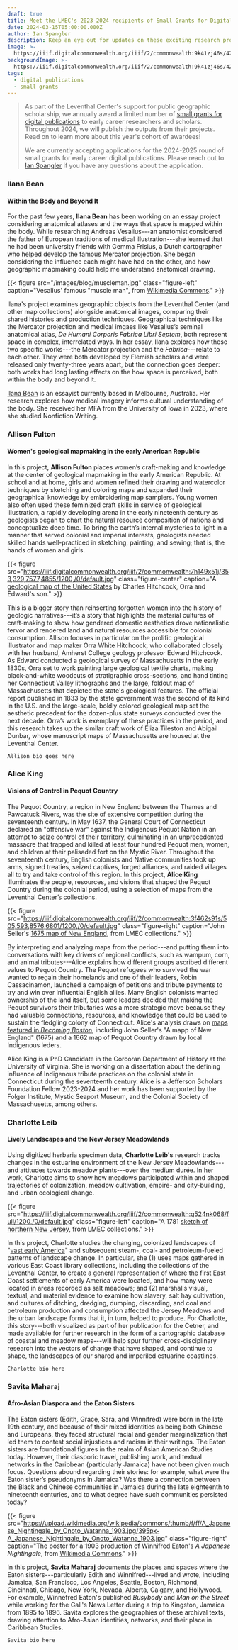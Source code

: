 ```yaml
---
draft: true
title: Meet the LMEC's 2023-2024 recipients of Small Grants for Digital Publications
date: 2024-03-15T05:00:00.000Z
author: Ian Spangler
description: Keep an eye out for updates on these exciting research projects
image: >-
  https://iiif.digitalcommonwealth.org/iiif/2/commonwealth:9k41zj46s/423,364,4912,1220/1200,/0/default.jpg
backgroundImage: >-
  https://iiif.digitalcommonwealth.org/iiif/2/commonwealth:9k41zj46s/423,364,4912,1220/1200,/0/default.jpg
tags:
  - digital publications
  - small grants
---
```


> As part of the Leventhal Center's support for public geographic scholarship, we annually award a limited number of [small grants for digital publications](https://www.leventhalmap.org/research/digital-publication-small-grants/) to early career researchers and scholars. Throughout 2024, we will publish the outputs from their projects. Read on to learn more about this year's cohort of awardees!
> 
> We are currently accepting applications for the 2024-2025 round of small grants for early career digital publications. Please reach out to [Ian Spangler](https://www.leventhalmap.org/about/people/ian-spangler/) if you have any questions about the application.

### Ilana Bean

#### Within the Body and Beyond It

For the past few years, **Ilana Bean** has been working on an essay project considering anatomical atlases and the ways that space is mapped within the body. While researching Andreas Vesalius---an anatomist considered the father of European traditions of medical illustration---she learned that he had been university friends with Gemma Frisius, a Dutch cartographer who helped develop the famous Mercator projection. She began considering the influence each might have had on the other, and how geographic mapmaking could help me understand anatomical drawing.

{{< figure src="/images/blog/muscleman.jpg" class="figure-left" caption="Vesalius' famous \"muscle man\", from [Wikimedia Commons](https://commons.wikimedia.org/wiki/File:Muscle_man,_by_Vesalius._Wellcome_L0001644.jpg)." >}}

Ilana's project examines geographic objects from the Leventhal Center (and other map collections) alongside anatomical images, comparing their shared histories and production techniques. Geographical techniques like the Mercator projection and medical imgaes like Vesalius’s seminal anatomical atlas, *De Humani Corporis Fabrica Libri Septem*, both represent space in complex, interrelated ways. In her essay, Ilana explores how these two specific works---the Mercator projection and the *Fabrica*---relate to each other. They were both developed by Flemish scholars and were released only twenty-three years apart, but the connection goes deeper: both works had long lasting effects on the how space is perceived, both within the body and beyond it.

[Ilana Bean](https://www.ilanabean.com/) is an essayist currently based in Melbourne, Australia. Her research explores how medical imagery informs cultural understanding of the body. She received her MFA from the University of Iowa in 2023, where she studied Nonfiction Writing.

### Allison Fulton

#### Women's geological mapmaking in the early American Republic

In this project, **Allison Fulton** places women’s craft-making and knowledge at the center of geological mapmaking in the early American Republic. At school and at home, girls and women refined their drawing and watercolor techniques by sketching and coloring maps and expanded their geographical knowledge by embroidering map samplers. Young women also often used these feminized craft skills in service of geological illustration, a rapidly developing arena in the early nineteenth century as geologists began to chart the natural resource composition of nations and conceptualize deep time. To bring the earth’s internal mysteries to light in a manner that served colonial and imperial interests, geologists needed skilled hands well-practiced in sketching, painting, and sewing; that is, the hands of women and girls.

{{< figure src="https://iiif.digitalcommonwealth.org/iiif/2/commonwealth:7h149x51j/353,329,7577,4855/1200,/0/default.jpg" class="figure-center" caption="A [geological map of the United States](https://collections.leventhalmap.org/search/commonwealth:7h149x508) by Charles Hitchcock, Orra and Edward's son." >}}

This is a bigger story than reinserting forgotten women into the history of geologic narratives---it’s a story that highlights the material cultures of craft-making to show how gendered domestic aesthetics drove nationalistic fervor and rendered land and natural resources accessible for colonial consumption. Allison focuses in particular on the prolific geological illustrator and map maker Orra White Hitchcock, who collaborated closely with her husband, Amherst College geology professor Edward Hitchcock. As Edward conducted a geological survey of Massachusetts in the early 1830s, Orra set to work painting large geological textile charts, making black-and-white woodcuts of stratigraphic cross-sections, and hand tinting her Connecticut Valley lithographs and the large, foldout map of Massachusetts that depicted the state's geological features. The official report published in 1833 by the state government was the second of its kind in the U.S. and the large-scale, boldly colored geological map set the aesthetic precedent for the dozen-plus state surveys conducted over the next decade. Orra’s work is exemplary of these practices in the period, and this research takes up the similar craft work of Eliza Tileston and Abigail Dunbar, whose manuscript maps of Massachusetts are housed at the Leventhal Center.

`Allison bio goes here`

### Alice King

#### Visions of Control in Pequot Country

The Pequot Country, a region in New England between the Thames and Pawcatuck Rivers, was the site of extensive competition during the seventeenth century. In May 1637, the General Court of Connecticut declared an "offensive war" against the Indigenous Pequot Nation in an attempt to seize control of their territory, culminating in an unprecedented massacre that trapped and killed at least four hundred Pequot men, women, and children at their palisaded fort on the Mystic River. Throughout the seventeenth century, English colonists and Native communities took up arms, signed treaties, seized captives, forged alliances, and raided villages all to try and take control of this region. In this project, **Alice King** illuminates the people, resources, and visions that shaped the Pequot Country during the colonial period, using a selection of maps from the Leventhal Center’s collections.

{{< figure src="https://iiif.digitalcommonwealth.org/iiif/2/commonwealth:3f462s91s/505,593,8576,6801/1200,/0/default.jpg" class="figure-right" caption="John Seller's [1675 map of New England](https://collections.leventhalmap.org/search/commonwealth:3f462s90h), from LMEC collections." >}}

By interpreting and analyzing maps from the period---and putting them into conversations with key drivers of regional conflicts, such as wampum, corn, and animal tributes---Alice explains how different groups ascribed different values to Pequot Country. The Pequot refugees who survived the war wanted to regain their homelands and one of their leaders, Robin Cassacinamon, launched a campaign of petitions and tribute payments to try and win over influential English allies. Many English colonists wanted ownership of the land itself, but some leaders decided that making the Pequot survivors their tributaries was a more strategic move because they had valuable connections, resources, and knowledge that could be used to sustain the fledgling colony of Connecticut. Alice's analysis draws on [maps featured in *Becoming Boston*](https://www.leventhalmap.org/digital-exhibitions/becoming-boston/themes/collision-of-worlds), including John Seller's "A mapp of New England" (1675) and a 1662 map of Pequot Country drawn by local Indigenous leders.

Alice King is a PhD Candidate in the Corcoran Department of History at the University of Virginia. She is working on a dissertation about the defining influence of Indigenous tribute practices on the colonial state in Connecticut during the seventeenth century. Alice is a Jefferson Scholars Foundation Fellow 2023-2024 and her work has been supported by the Folger Institute, Mystic Seaport Museum, and the Colonial Society of Massachusetts, among others.

### Charlotte Leib

#### Lively Landscapes and the New Jersey Meadowlands

Using digitized herbaria specimen data, **Charlotte Leib's** research tracks changes in the estuarine environment of the New Jersey Meadowlands---and attitudes towards meadow plants---over the medium durée. In her work, Charlotte aims to show how meadows participated within and shaped trajectories of colonization, meadow cultivation, empire- and city-building, and urban ecological change.

{{< figure src="https://iiif.digitalcommonwealth.org/iiif/2/commonwealth:q524nk068/full/1200,/0/default.jpg" class="figure-left" caption="A 1781 [sketch of northern New Jersey](https://collections.leventhalmap.org/search/commonwealth:q524nk050), from LMEC collections." >}}

In this project, Charlotte studies the changing, colonized landscapes of "[vast early America](https://guides.library.yale.edu/vastearlyamerica)" and subsequent steam-, coal- and petroleum-fueled patterns of landscape change. In particular, she (1) uses maps gathered in various East Coast library collections, including the collections of the Leventhal Center, to create a general representation of where the first East Coast settlements of early America were located, and how many were located in areas recorded as salt meadows; and (2) marshalls visual, textual, and material evidence to examine how slavery, salt hay cultivation, and cultures of ditching, dredging, dumping, discarding, and coal and petroleum production and consumption affected the Jersey Meadows and the urban landscape forms that it, in turn, helped to produce. For Charlotte, this story---both visualized as part of her publication for the Cetner, and made available for further research in the form of a cartographic database of coastal and meadow maps---will help spur further cross-disciplinary research into the vectors of change that have shaped, and continue to shape, the landscapes of our shared and imperiled estuarine coastlines.

`Charlotte bio here`

### Savita Maharaj

#### Afro-Asian Diaspora and the Eaton Sisters

The Eaton sisters (Edith, Grace, Sara, and Winnifred) were born in the late 19th century, and because of their mixed identities as being both Chinese and Europeans, they faced structural racial and gender marginalization that led them to contest social injustices and racism in their writings. The Eaton sisters are foundational figures in the realm of Asian American Studies today. However, their diasporic travel, publishing work, and textual networks in the Caribbean (particularly Jamaica) have not been given much focus. Questions abound regarding their stories: for example, what were the Eaton sister’s pseudonyms in Jamaica? Was there a connection between the Black and Chinese communities in Jamaica during the late eighteenth to nineteenth centuries, and to what degree have such communities persisted today? 

{{< figure src="https://upload.wikimedia.org/wikipedia/commons/thumb/f/ff/A_Japanese_Nightingale_by_Onoto_Watanna_1903.jpg/395px-A_Japanese_Nightingale_by_Onoto_Watanna_1903.jpg" class="figure-right" caption="The poster for a 1903 production of Winnifred Eaton's *A Japanese Nightingale*, from [Wikimedia Commons](https://en.wikipedia.org/wiki/Winnifred_Eaton_(writer)#/media/File:A_Japanese_Nightingale_by_Onoto_Watanna_1903.jpg)." >}}

In this project, **Savita Maharaj** documents the places and spaces where the Eaton sisters---particularly Edith and Winnifred---lived and wrote, including Jamaica, San Francisco, Los Angeles, Seattle, Boston, Richmond, Cincinnati, Chicago, New York, Nevada, Alberta, Calgary, and Hollywood. For example, Winnefred Eaton's published *Busybody* and *Man on the Street* while working for the Gall's News Letter during a trip to Kingston, Jamaica from 1895 to 1896. Savita explores the geographies of these archival texts, drawing attention to Afro-Asian identities, networks, and their place in Caribbean Studies.

`Savita bio here`